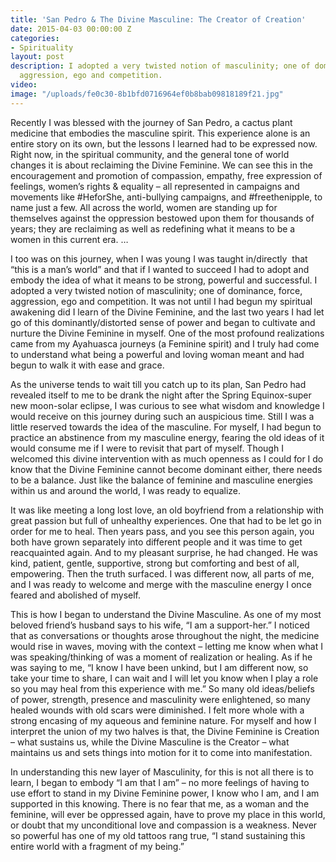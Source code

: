 ```yaml
---
title: 'San Pedro & The Divine Masculine: The Creator of Creation'
date: 2015-04-03 00:00:00 Z
categories:
- Spirituality
layout: post
description: I adopted a very twisted notion of masculinity; one of dominance, force,
  aggression, ego and competition.
video: 
image: "/uploads/fe0c30-8b1bfd0716964ef0b8bab09818189f21.jpg"
---
```


Recently I was blessed with the journey of San Pedro, a cactus plant medicine that embodies the masculine spirit. This experience alone is an entire story on its own, but the lessons I learned had to be expressed now. Right now, in the spiritual community, and the general tone of world changes it is about reclaiming the Divine Feminine. We can see this in the encouragement and promotion of compassion, empathy, free expression of feelings, women’s rights & equality – all represented in campaigns and movements like #HeforShe, anti-bullying campaigns, and #freethenipple, to name just a few. All across the world, women are standing up for themselves against the oppression bestowed upon them for thousands of years; they are reclaiming as well as redefining what it means to be a women in this current era. …

I too was on this journey, when I was young I was taught in/directly  that “this is a man’s world” and that if I wanted to succeed I had to adopt and embody the idea of what it means to be strong, powerful and successful. I adopted a very twisted notion of masculinity; one of dominance, force, aggression, ego and competition. It was not until I had begun my spiritual awakening did I learn of the Divine Feminine, and the last two years I had let go of this dominantly/distorted sense of power and began to cultivate and nurture the Divine Feminine in myself. One of the most profound realizations came from my Ayahuasca journeys (a Feminine spirit) and I truly had come to understand what being a powerful and loving woman meant and had begun to walk it with ease and grace.

As the universe tends to wait till you catch up to its plan, San Pedro had revealed itself to me to be drank the night after the Spring Equinox-super new moon-solar eclipse, I was curious to see what wisdom and knowledge I would receive on this journey during such an auspicious time. Still I was a little reserved towards the idea of the masculine. For myself, I had begun to practice an abstinence from my masculine energy, fearing the old ideas of it would consume me if I were to revisit that part of myself. Though I welcomed this divine intervention with as much openness as I could for I do know that the Divine Feminine cannot become dominant either, there needs to be a balance. Just like the balance of feminine and masculine energies within us and around the world, I was ready to equalize.

It was like meeting a long lost love, an old boyfriend from a relationship with great passion but full of unhealthy experiences. One that had to be let go in order for me to heal. Then years pass, and you see this person again, you both have grown separately into different people and it was time to get reacquainted again. And to my pleasant surprise, he had changed. He was kind, patient, gentle, supportive, strong but comforting and best of all, empowering. Then the truth surfaced. I was different now, all parts of me, and I was ready to welcome and merge with the masculine energy I once feared and abolished of myself.

This is how I began to understand the Divine Masculine. As one of my most beloved friend’s husband says to his wife, “I am a support-her.” I noticed that as conversations or thoughts arose throughout the night, the medicine would rise in waves, moving with the context – letting me know when what I was speaking/thinking of was a moment of realization or healing. As if he was saying to me, “I know I have been unkind, but I am different now, so take your time to share, I can wait and I will let you know when I play a role so you may heal from this experience with me.” So many old ideas/beliefs of power, strength, presence and masculinity were enlightened, so many healed wounds with old scars were diminished. I felt more whole with a strong encasing of my aqueous and feminine nature. For myself and how I interpret the union of my two halves is that, the Divine Feminine is Creation – what sustains us, while the Divine Masculine is the Creator – what maintains us and sets things into motion for it to come into manifestation.

In understanding this new layer of Masculinity, for this is not all there is to learn, I began to embody “I am that I am” – no more feelings of having to use effort to stand in my Divine Feminine power, I know who I am, and I am supported in this knowing. There is no fear that me, as a woman and the feminine, will ever be oppressed again, have to prove my place in this world, or doubt that my unconditional love and compassion is a weakness. Never so powerful has one of my old tattoos rang true, “I stand sustaining this entire world with a fragment of my being.”